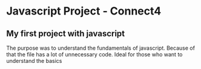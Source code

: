 # Javascript Project - Connect4 
## My first project with javascript
The purpose was to understand the fundamentals of javascript. Because of that the file has a lot of unnecessary code. Ideal for those who want to understand the basics
